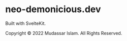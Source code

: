 # neo-demonicious.dev

Built with SvelteKit.

Copyright © 2022 Mudassar Islam. All Rights Reserved.
